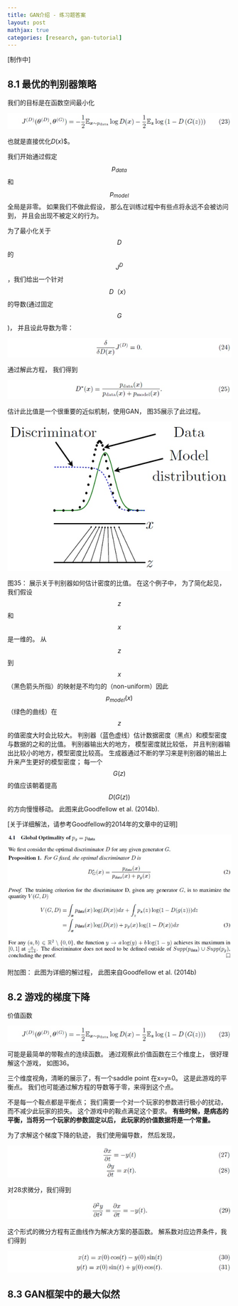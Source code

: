 ```yaml
---
title: GAN介绍 - 练习题答案
layout: post
mathjax: true
categories: [research, gan-tutorial]
---
```


[制作中]

## 8.1 最优的判别器策略

我们的目标是在函数空间最小化

![Equation 23](/images/201705/10/eq23.jpg)

也就是直接优化$D(x)$$。

我们开始通过假定$$p_{data}$$和$$p_{model}$$全局是非零。 如果我们不做此假设， 那么在训练过程中有些点将永远不会被访问到， 并且会出现不被定义的行为。

为了最小化关于$$D$$的$$J^{D}$$，我们给出一个针对$$D（x）$$的导数(通过固定$$G$$)， 并且设此导数为零：

![Equation 24](/images/201705/10/eq24.jpg)

通过解此方程， 我们得到

![Equation 25](/images/201705/10/eq25.jpg)

估计此比值是一个很重要的近似机制，使用GAN， 图35展示了此过程。

![Figure 35](/images/201705/10/fig35.jpg)

图35： 展示关于判别器如何估计密度的比值。 在这个例子中， 为了简化起见， 我们假设$$z$$和$$x$$是一维的。
从$$z$$到$$x$$（黑色箭头所指）的映射是不均匀的（non-uniform）因此$$p_{model}(x)$$（绿色的曲线）在$$z$$的值密度大时会比较大。
判别器（蓝色虚线）估计数据密度（黑点）和模型密度与数据的之和的比值。
判别器输出大的地方， 模型密度就比较低， 并且判别器输出比较小的地方，模型密度比较高。
生成器通过不断的学习来是判别器的输出上升来产生更好的模型密度； 每一个$$G(z)$$的值应该朝着提高$$D(G(z))$$的方向慢慢移动。
此图来此Goodfellow et al. (2014b).

[关于详细解法，请参考Goodfellow的2014年的文章中的证明]

![Figure addfig01](/images/201705/10/addfig01.jpg)

附加图： 此图为详细的解过程， 此图来自Goodfellow et al. (2014b)

## 8.2 游戏的梯度下降

价值函数

![Equation 26](/images/201705/10/eq23.jpg)

可能是最简单的带鞍点的连续函数。
通过观察此价值函数在三个维度上， 很好理解这个游戏， 如图36。

三个维度视角，清晰的展示了，有一个saddle point 在x=y=0。
这是此游戏的平衡点。 我们也可能通过解方程的导数等于零，来得到这个点。

不是每一个鞍点都是平衡点； 我们需要一个对一个玩家的参数进行极小的扰动，而不减少此玩家的损失。
这个游戏中的鞍点满足这个要求。
**有些时候，是病态的平衡，当将另一个玩家的参数固定以后， 此玩家的价值数据将是一个常量。**

为了求解这个梯度下降的轨迹， 我们使用偏导数， 然后发现，

![Equation 27](/images/201705/10/eq27.jpg)

对28求微分，我们得到

![Equation 29](/images/201705/10/eq29.jpg)

这个形式的微分方程有正曲线作为解决方案的基函数。 解系数对应边界条件，我们得到

![Equation 30](/images/201705/10/eq30.jpg)


## 8.3 GAN框架中的最大似然

